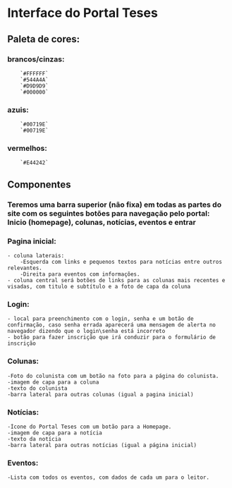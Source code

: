 # Interface do Portal Teses

## Paleta de cores:
### brancos/cinzas:
		`#FFFFFF`
		`#544A4A`
		`#D9D9D9`
		`#000000`
### azuis:
		`#00719E`
		`#00719E`
### vermelhos:
		`#E44242`
    
## Componentes
### Teremos uma barra superior (não fixa) em todas as partes do site com os seguintes botões para navegação pelo portal: Inicio (homepage), colunas, notícias, eventos e entrar
### Pagina inicial:
	- coluna laterais:
		-Esquerda com links e pequenos textos para notícias entre outros relevantes.
		-Direita para eventos com informações.
	- coluna central será botões de links para as colunas mais recentes e visadas, com titulo e subtítulo e a foto de capa da coluna
### Login:
	- local para preenchimento com o login, senha e um botão de confirmação, caso senha errada aparecerá uma mensagem de alerta no navegador dizendo que o login\senha está incorreto
	- botão para fazer inscrição que irá conduzir para o formulário de inscrição
### Colunas:
	-Foto do colunista com um botão na foto para a página do colunista.
	-imagem de capa para a coluna
	-texto do colunista
	-barra lateral para outras colunas (igual a pagina inicial)
### Notícias:
	-Ícone do Portal Teses com um botão para a Homepage.
	-imagem de capa para a notícia
	-texto da notícia
	-barra lateral para outras notícias (igual a página inicial)
### Eventos:
	-Lista com todos os eventos, com dados de cada um para o leitor.
